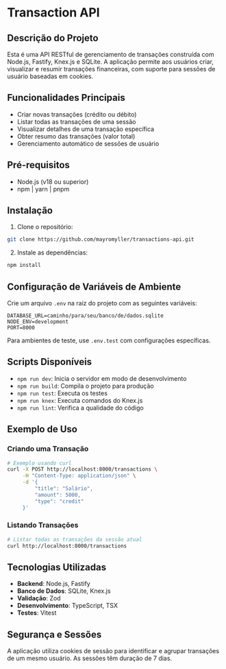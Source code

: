 # Transaction API

## Descrição do Projeto

Esta é uma API RESTful de gerenciamento de transações construída com Node.js, Fastify, Knex.js e SQLite. A aplicação permite aos usuários criar, visualizar e resumir transações financeiras, com suporte para sessões de usuário baseadas em cookies.

## Funcionalidades Principais

- Criar novas transações (crédito ou débito)
- Listar todas as transações de uma sessão
- Visualizar detalhes de uma transação específica
- Obter resumo das transações (valor total)
- Gerenciamento automático de sessões de usuário

## Pré-requisitos

- Node.js (v18 ou superior)
- npm | yarn | pnpm

## Instalação

1. Clone o repositório:
```bash
git clone https://github.com/mayromyller/transactions-api.git
```

2. Instale as dependências:
```bash
npm install
```

## Configuração de Variáveis de Ambiente

Crie um arquivo `.env` na raiz do projeto com as seguintes variáveis:

```
DATABASE_URL=caminho/para/seu/banco/de/dados.sqlite
NODE_ENV=development
PORT=8000
```

Para ambientes de teste, use `.env.test` com configurações específicas.

## Scripts Disponíveis

- `npm run dev`: Inicia o servidor em modo de desenvolvimento
- `npm run build`: Compila o projeto para produção
- `npm run test`: Executa os testes
- `npm run knex`: Executa comandos do Knex.js
- `npm run lint`: Verifica a qualidade do código

## Exemplo de Uso

### Criando uma Transação

```bash
# Exemplo usando curl
curl -X POST http://localhost:8000/transactions \
     -H "Content-Type: application/json" \
     -d '{
         "title": "Salário",
         "amount": 5000,
         "type": "credit"
     }'
```

### Listando Transações

```bash
# Listar todas as transações da sessão atual
curl http://localhost:8000/transactions
```

## Tecnologias Utilizadas

- **Backend**: Node.js, Fastify
- **Banco de Dados**: SQLite, Knex.js
- **Validação**: Zod
- **Desenvolvimento**: TypeScript, TSX
- **Testes**: Vitest

## Segurança e Sessões

A aplicação utiliza cookies de sessão para identificar e agrupar transações de um mesmo usuário. As sessões têm duração de 7 dias.

